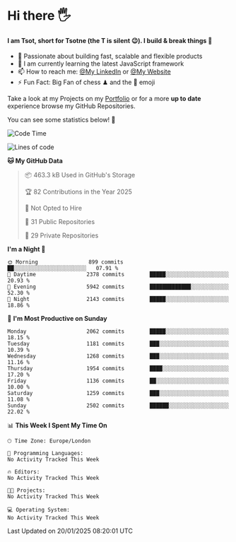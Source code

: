 # Hi there :raised_hand_with_fingers_splayed:
#### I am Tsot, short for Tsotne (the T is silent :wink:). I build & break things :space_invader:
- :telescope: Passionate about building fast, scalable and flexible products
- :seedling: I am currently learning the latest JavaScript framework 
- :mailbox: How to reach me: [@My LinkedIn](https://www.linkedin.com/in/tsotne-gvadzabia/) or [@My Website](https://tsotne.co.uk/contact)
- :zap: Fun Fact: Big Fan of chess ♟ and the 👾 emoji

Take a look at my Projects on my [Portfolio](https://tsotne.co.uk/) or for a more **up to date** experience browse my GitHub Repositories.

You can see some statistics below! :space_invader:
<!--START_SECTION:waka-->
![Code Time](http://img.shields.io/badge/Code%20Time-761%20hrs%202%20mins-blue)

![Lines of code](https://img.shields.io/badge/From%20Hello%20World%20I%27ve%20Written-7.1%20million%20lines%20of%20code-blue)

**🐱 My GitHub Data** 

> 📦 463.3 kB Used in GitHub's Storage 
 > 
> 🏆 82 Contributions in the Year 2025
 > 
> 🚫 Not Opted to Hire
 > 
> 📜 31 Public Repositories 
 > 
> 🔑 29 Private Repositories 
 > 
**I'm a Night 🦉** 

```text
🌞 Morning                899 commits         ██░░░░░░░░░░░░░░░░░░░░░░░   07.91 % 
🌆 Daytime                2378 commits        █████░░░░░░░░░░░░░░░░░░░░   20.93 % 
🌃 Evening                5942 commits        █████████████░░░░░░░░░░░░   52.30 % 
🌙 Night                  2143 commits        █████░░░░░░░░░░░░░░░░░░░░   18.86 % 
```
📅 **I'm Most Productive on Sunday** 

```text
Monday                   2062 commits        █████░░░░░░░░░░░░░░░░░░░░   18.15 % 
Tuesday                  1181 commits        ███░░░░░░░░░░░░░░░░░░░░░░   10.39 % 
Wednesday                1268 commits        ███░░░░░░░░░░░░░░░░░░░░░░   11.16 % 
Thursday                 1954 commits        ████░░░░░░░░░░░░░░░░░░░░░   17.20 % 
Friday                   1136 commits        ██░░░░░░░░░░░░░░░░░░░░░░░   10.00 % 
Saturday                 1259 commits        ███░░░░░░░░░░░░░░░░░░░░░░   11.08 % 
Sunday                   2502 commits        ██████░░░░░░░░░░░░░░░░░░░   22.02 % 
```


📊 **This Week I Spent My Time On** 

```text
🕑︎ Time Zone: Europe/London

💬 Programming Languages: 
No Activity Tracked This Week

🔥 Editors: 
No Activity Tracked This Week

🐱‍💻 Projects: 
No Activity Tracked This Week

💻 Operating System: 
No Activity Tracked This Week
```


 Last Updated on 20/01/2025 08:20:01 UTC
<!--END_SECTION:waka-->
